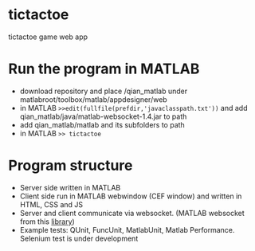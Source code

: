# tictactoe
tictactoe game web app
# Run the program in MATLAB
* download repository and place /qian_matlab under matlabroot/toolbox/matlab/appdesigner/web
* in MATLAB `>>edit(fullfile(prefdir,'javaclasspath.txt'))` and add qian_matlab/java/matlab-websocket-1.4.jar to path
* add qian_matlab/matlab and its subfolders to path
* in MATLAB `>> tictactoe`
# Program structure
* Server side written in MATLAB
* Client side run in MATLAB webwindow (CEF window) and written in HTML, CSS and JS
* Server and client communicate via websocket. (MATLAB websocket from this [library](https://github.com/jebej/MatlabWebSocket))
* Example tests: QUnit, FuncUnit, MatlabUnit, Matlab Performance. Selenium test is under development
